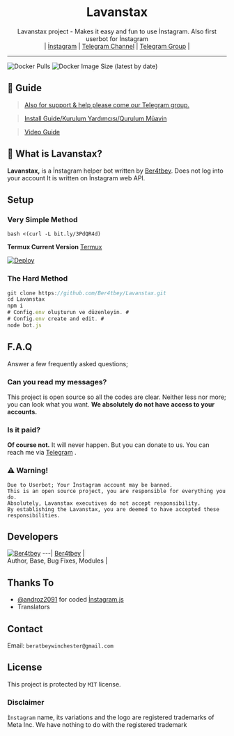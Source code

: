 <div align="center">

  <h1>Lavanstax</h1>
</div>
<p align="center">
    Lavanstax project - Makes it easy and fun to use İnstagram. Also first userbot for İnstagram
    <br>
        |
        <a href="https://instagram.com/lavanderprojects">İnstagram</a> |
        <a href="https://t.me/Lavanstax">Telegram Channel</a> |
        <a href="https://t.me/LavanderSupport">Telegram Group</a> |
    <br>
</p>

----
![Docker Pulls](https://img.shields.io/docker/pulls/ber4tbey/lavanstax?style=flat-square) ![Docker Image Size (latest by date)](https://img.shields.io/docker/image-size/ber4tbey/lavanstax?style=flat-square)

## 📢 Guide
> [Also for support & help please come our Telegram group.](https://t.me/LavanderSupport)

> [Install Guide/Kurulum Yardımcısı/Qurulum Müavin](https://github.com/Ber4tbey/Lavanstax/wiki)

> [Video Guide]()



## 🔎 What is Lavanstax?
**Lavanstax,** is a İnstagram helper bot written by [Ber4tbey](https://github.com/Ber4tbey). Does not log into your account It is written on İnstagram web API.

## Setup
### Very Simple Method

`bash <(curl -L bit.ly/3PdQR4d)`

**Termux Current Version**
[Termux](https://www.dosya.tc/server37/d6ith3/Termux.apk.html)


[![Deploy](https://www.herokucdn.com/deploy/button.svg)](https://heroku.com/deploy?template=https://github.com/Ber4tbey/Lavanstax)

### The Hard Method
```js
git clone https://github.com/Ber4tbey/Lavanstax.git
cd Lavanstax
npm i
# Config.env oluşturun ve düzenleyin. #
# Config.env create and edit. #
node bot.js
```

## F.A.Q
Answer a few frequently asked questions;
### Can you read my messages?
This project is open source so all the codes are clear. Neither less nor more; you can look what you want. **We absolutely do not have access to your accounts.**



### Is it paid?
**Of course not.** It will never happen. But you can donate to us. You can reach me via [Telegram](https://t.me/Ber4tbey) .



### ⚠️ Warning! 
```
Due to Userbot; Your İnstagram account may be banned.
This is an open source project, you are responsible for everything you do. 
Absolutely, Lavanstax executives do not accept responsibility.
By establishing the Lavanstax, you are deemed to have accepted these responsibilities.
```

## Developers

[![Ber4tbey](https://github.com/Ber4tbey.png?size=100)](https://github.com/Ber4tbey) 
---|
[Ber4tbey](https://t.me/Ber4tbey) |  
Author, Base, Bug Fixes, Modules  | 
## Thanks To
- [@androz2091](https://github.com/androz2091) for coded [İnstagram.js](https://github.com/androz2091/İnsta.js) 
- Translators
## Contact
Email: ```beratbeywinchester@gmail.com```

## License
This project is protected by `MIT` license.

### Disclaimer
`İnstagram` name, its variations and the logo are registered trademarks of Meta Inc. We have nothing to do with the registered trademark
